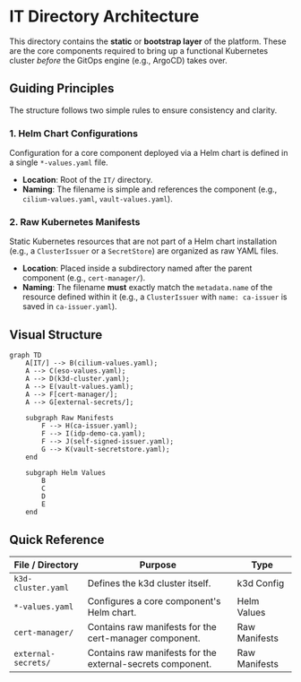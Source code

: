 # IT Directory Architecture

This directory contains the **static** or **bootstrap layer** of the platform. These are
the core components required to bring up a functional Kubernetes cluster _before_ the
GitOps engine (e.g., ArgoCD) takes over.

## Guiding Principles

The structure follows two simple rules to ensure consistency and clarity.

### 1. Helm Chart Configurations

Configuration for a core component deployed via a Helm chart is defined in a single
`*-values.yaml` file.

- **Location**: Root of the `IT/` directory.
- **Naming**: The filename is simple and references the component (e.g.,
  `cilium-values.yaml`, `vault-values.yaml`).

### 2. Raw Kubernetes Manifests

Static Kubernetes resources that are not part of a Helm chart installation (e.g., a
`ClusterIssuer` or a `SecretStore`) are organized as raw YAML files.

- **Location**: Placed inside a subdirectory named after the parent component (e.g.,
  `cert-manager/`).
- **Naming**: The filename **must** exactly match the `metadata.name` of the resource
  defined within it (e.g., a `ClusterIssuer` with `name: ca-issuer` is saved in
  `ca-issuer.yaml`).

## Visual Structure

```mermaid
graph TD
    A[IT/] --> B(cilium-values.yaml);
    A --> C(eso-values.yaml);
    A --> D(k3d-cluster.yaml);
    A --> E(vault-values.yaml);
    A --> F[cert-manager/];
    A --> G[external-secrets/];

    subgraph Raw Manifests
        F --> H(ca-issuer.yaml);
        F --> I(idp-demo-ca.yaml);
        F --> J(self-signed-issuer.yaml);
        G --> K(vault-secretstore.yaml);
    end

    subgraph Helm Values
        B
        C
        D
        E
    end
```

## Quick Reference

| File / Directory    | Purpose                                                    | Type          |
| ------------------- | ---------------------------------------------------------- | ------------- |
| `k3d-cluster.yaml`  | Defines the k3d cluster itself.                            | k3d Config    |
| `*-values.yaml`     | Configures a core component's Helm chart.                  | Helm Values   |
| `cert-manager/`     | Contains raw manifests for the cert-manager component.     | Raw Manifests |
| `external-secrets/` | Contains raw manifests for the external-secrets component. | Raw Manifests |